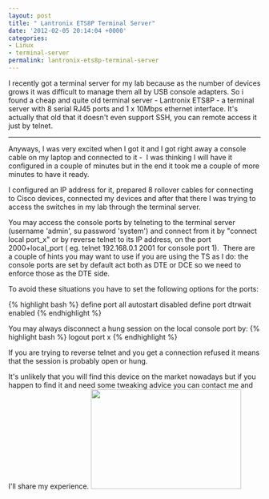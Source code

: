 ```yaml
---
layout: post
title: " Lantronix ETS8P Terminal Server"
date: '2012-02-05 20:14:04 +0000'
categories:
- Linux
- terminal-server
permalink: lantronix-ets8p-terminal-server
---
```

I recently got a terminal server for my lab because as the number of devices grows it was difficult to manage them all by USB console adapters. So i found a cheap and quite old terminal server - Lantronix ETS8P - a terminal server with 8 serial RJ45 ports and 1 x 10Mbps ethernet interface. It's actually that old that it doesn't even support SSH, you can remote access it just by telnet. 

___

Anyways, I was very excited when I got it and I got right away a console cable on my laptop and connected to it - &nbsp;I was thinking I will have it configured in a couple of minutes but in the end it took me a couple of more minutes to have it ready.

I configured an IP address for it, prepared 8 rollover cables for connecting to Cisco devices, connected my devices and after that there I was trying to access the switches in my lab through the terminal server.

You may access the console ports by telneting to the terminal server (username 'admin', su password 'system') and connect from it by "connect local port_x" or by reverse telnet to its IP address, on the port 2000+local_port ( eg. telnet 192.168.0.1 2001 for console port 1). &nbsp;There are a couple of hints you may want to use if you are using the TS as I do: the console ports are set by default act both as DTE or DCE so we need to enforce those as the DTE side.

To avoid these situations you have to set the following options for the ports:

{% highlight bash %}
define port all autostart disabled
define port dtrwait enabled
{% endhighlight %} 

You may always disconnect a hung session on the local console port by:
{% highlight bash %}
logout port x
{% endhighlight %} 

If you are trying to reverse telnet and you get a connection refused it means that the session is probably open or hung.

It's unlikely that you will find this device on the market nowadays but if you happen to find it and need some tweaking advice you can contact me and I'll share my experience.
<img class="size-medium wp-image-116 aligncenter" title="lantronix" src="{{'/public/images/lantronix-300x199.jpg' | prepend: site.baseurl | prepend: site.url }}" alt="" width="300" height="199" />
